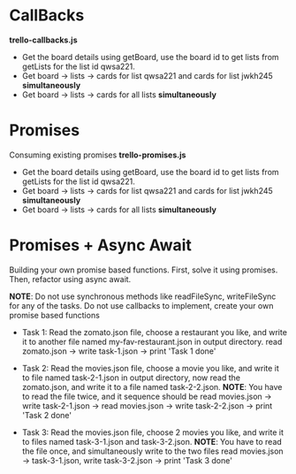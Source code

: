 # CallBacks

**trello-callbacks.js**

- Get the board details using getBoard, use the board id to get lists from getLists for the list id qwsa221.
- Get board -> lists -> cards for list qwsa221 and cards for list jwkh245 **simultaneously**
- Get board -> lists -> cards for all lists **simultaneously**

# Promises
Consuming existing promises
**trello-promises.js**

- Get the board details using getBoard, use the board id to get lists from getLists for the list id qwsa221.
- Get board -> lists -> cards for list qwsa221 and cards for list jwkh245 **simultaneously**
- Get board -> lists -> cards for all lists **simultaneously**

# Promises + Async Await
Building your own promise based functions. First, solve it using promises. Then, refactor using async await.


**NOTE**: Do not use synchronous methods like readFileSync, writeFileSync for any of the tasks.
Do not use callbacks to implement, create your own promise based functions

- Task 1: Read the zomato.json file, choose a restaurant you like, and write it to
another file named my-fav-restaurant.json in output directory.
read zomato.json -> write task-1.json -> print 'Task 1 done'

- Task 2: Read the movies.json file, choose a movie you like, and write it to
file named task-2-1.json in output directory, now read the zomato.json,
and write it to a file named task-2-2.json.
**NOTE**: You have to read the file twice, and it sequence should be
read movies.json -> write task-2-1.json -> read movies.json -> write task-2-2.json -> print 'Task 2 done'

- Task 3: Read the movies.json file, choose 2 movies you like, and write it to
files named task-3-1.json and task-3-2.json.
**NOTE**: You have to read the file once, and simultaneously write to the two files
read movies.json -> task-3-1.json, write task-3-2.json -> print 'Task 3 done'